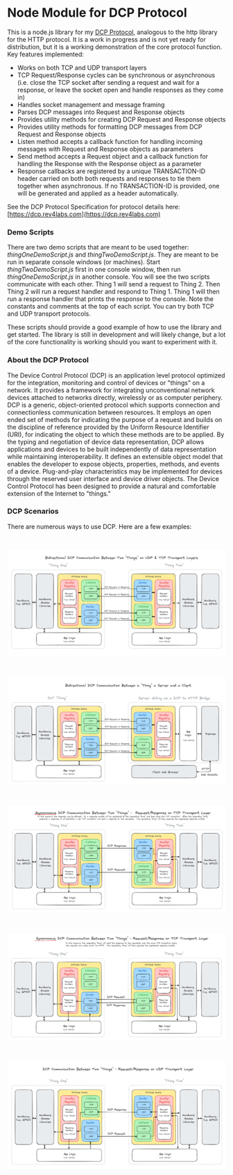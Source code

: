 # Node Module for DCP Protocol

This is a node.js library for my [DCP Protocol](https://dcp.rev4labs.com), analogous to the http library for the HTTP protocol. It is a work in progress and is not yet ready for distribution, but it is a working demonstration of the core protocol function. Key features implemented:

- Works on both TCP and UDP transport layers
- TCP Request/Response cycles can be synchronous or asynchronous (i.e. close the TCP socket after sending a request and wait for a response, or leave the socket open and handle responses as they come in)
- Handles socket management and message framing
- Parses DCP messages into Request and Response objects
- Provides utility methods for creating DCP Request and Response objects
- Provides utility methods for formatting DCP messages from DCP Request and Response objects
- Listen method accepts a callback function for handling incoming messages with Request and Response objects as parameters
- Send method accepts a Request object and a callback function for handling the Response with the Response object as a parameter
- Response callbacks are registered by a unique TRANSACTION-ID header carried on both both requests and responses to tie them together when asynchronous. If no TRANSACTION-ID is provided, one will be generated and applied as a header automatically.

See the DCP Protocol Specification for protocol details here: [https://dcp.rev4labs.com](https://dcp.rev4labs.com)

### Demo Scripts

There are two demo scripts that are meant to be used together: _thingOneDemoScript.js_ and _thingTwoDemoScript.js_. They are meant to be run in separate console windows (or machines). Start _thingTwoDemoScript.js_ first in one console window, then run _thingOneDemoScript.js_ in another console. You will see the two scripts communicate with each other. Thing 1 will send a request to Thing 2. Then Thing 2 will run a request handler and respond to Thing 1. Thing 1 will then run a response handler that prints the response to the console. Note the constants and comments at the top of each script. You can try both TCP and UDP transport protocols.

These scripts should provide a good example of how to use the library and get started. The library is still in development and will likely change, but a lot of the core functionality is working should you want to experiment with it.

### About the DCP Protocol

The Device Control Protocol (DCP) is an application level protocol optimized for the integration, monitoring and control of devices or "things" on a network. It provides a framework for integrating unconventional network devices attached to networks directly, wirelessly or as computer periphery. DCP is a generic, object-oriented protocol which supports connection and connectionless communication between resources. It employs an open ended set of methods for indicating the purpose of a request and builds on the discipline of reference provided by the Uniform Resource Identifier (URI), for indicating the object to which these methods are to be applied. By the typing and negotiation of device data representation, DCP allows applications and devices to be built independently of data representation while maintaining interoperability. It defines an extensible object model that enables the developer to expose objects, properties, methods, and events of a device. Plug-and-play characteristics may be implemented for devices through the reserved user interface and device driver objects. The Device Control Protocol has been designed to provide a natural and comfortable extension of the Internet to "things."

### DCP Scenarios

There are numerous ways to use DCP. Here are a few examples:

<br>

![DCP Fig 1](/images/dcp-fig-1.png)

<br>

![DCP Fig 2](/images/dcp-fig-2.png)

<br>

![DCP Fig 3](/images/dcp-fig-3.png)

<br>

![DCP Fig 4](/images/dcp-fig-4.png)

<br>

![DCP Fig 5](/images/dcp-fig-5.png)
